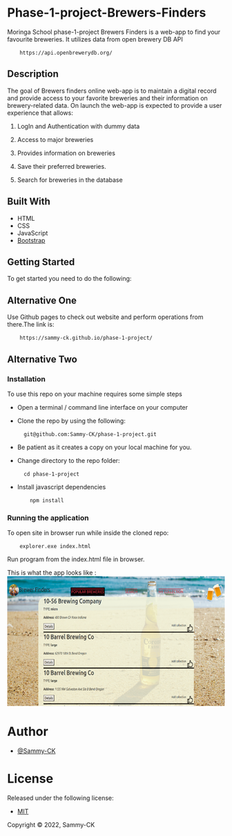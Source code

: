 # Phase-1-project-Brewers-Finders

Moringa School phase-1-project Brewers Finders is a web-app to find your favourite breweries. It utilizes data from open brewery DB API

        https://api.openbrewerydb.org/

## Description

The goal of Brewers finders online web-app is to maintain a digital record and provide access
to your favorite breweries and their information on brewery-related data. On launch the web-app is
expected to provide a user experience that allows:

1. LogIn and Authentication with dummy data

2. Access to major breweries

3. Provides information on breweries

4. Save their preferred breweries.

5. Search for breweries in the database

## Built With

- HTML
- CSS
- JavaScript
- [Bootstrap](https://getbootstrap.com/)

## Getting Started

To get started you need to do the following:

## Alternative One

Use Github pages to check out website and perform operations from there.The link is:

        https://sammy-ck.github.io/phase-1-project/

## Alternative Two

### Installation

To use this repo on your machine requires some simple steps

- Open a terminal / command line interface on your computer

- Clone the repo by using the following:

        git@github.com:Sammy-CK/phase-1-project.git

- Be patient as it creates a copy on your local machine for you.

- Change directory to the repo folder:

        cd phase-1-project

- Install javascript dependencies

          npm install

### Running the application

To open site in browser run while inside the cloned repo:

        explorer.exe index.html

Run program from the index.html file in browser.

This is what the app looks like :<br>
<img src="./images/sample.png" width="600px" height="300px">

# Author

- [@Sammy-CK](https://www.github.com/Sammy-CK)

# License

Released under the following license:

- [MIT](https://choosealicense.com/licenses/mit/)

Copyright © 2022, Sammy-CK
